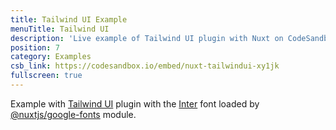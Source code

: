 ```yaml
---
title: Tailwind UI Example
menuTitle: Tailwind UI
description: 'Live example of Tailwind UI plugin with Nuxt on CodeSandbox.'
position: 7
category: Examples
csb_link: https://codesandbox.io/embed/nuxt-tailwindui-xy1jk
fullscreen: true
---
```


Example with [Tailwind UI](https://tailwindui.com) plugin with the [Inter](https://rsms.me/inter/) font loaded by [@nuxtjs/google-fonts](https://github.com/nuxt-community/google-fonts-module) module.

<code-sandbox :src="csb_link"></code-sandbox>
